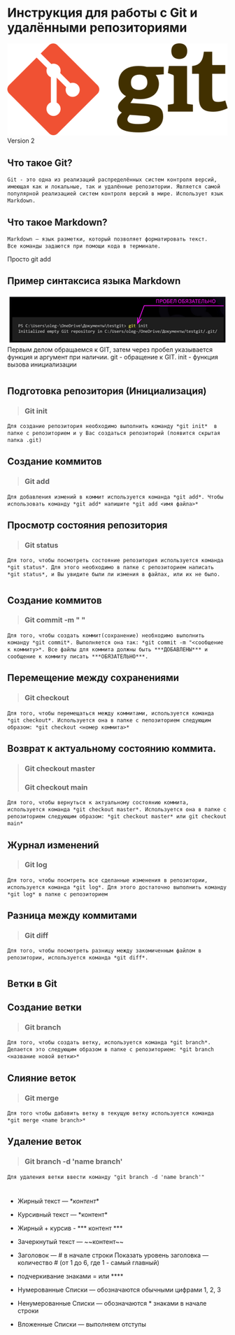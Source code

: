 # Инструкция для работы с Git и удалёнными репозиториями
![Логотип GIT](Git-logo.svg "GIT")
Version 2
## Что такое Git?
    Git - это одна из реализаций распределённых систем контроля версий, имеющая как и локальные, так и удалённые репозитории. Является самой популярной реализацией систем контроля версий в мире. Использует язык Markdown.

## Что такое Markdown?
    Markdown – язык разметки, который позволяет форматировать текст.
    Все команды задаются при помощи кода в терминале.
Просто git add
## Пример синтаксиса языка Markdown
![Syntax Markdown](syntax.png "Markdown")
Первым делом обращаемся к GIT, затем через пробел указывается функция и аргумент при наличии.
git - обращение к GIT.
init - функция вызова инициализации
#
## Подготовка репозитория (Инициализация)
>### Git init
    Для создание репозитория необходимо выполнить команду *git init*  в папке с репозиторием и у Вас создаться репозиторий (появится скрытая папка .git)

## Создание коммитов

> ### Git add
    Для добавления измений в коммит используется команда *git add*. Чтобы использовать команду *git add* напишите *git add <имя файла>*

## Просмотр состояния репозитория
> ### Git status

    Для того, чтобы посмотреть состояние репозитория используется команда *git status*. Для этого необходимо в папке с репозиторием написать *git status*, и Вы увидите были ли измения в файлах, или их не было.
#

## Создание коммитов
> ### Git commit -m " "
    Для того, чтобы создать коммит(сохранение) необходимо выполнить команду *git commit*. Выполняется она так: *git commit -m "<сообщение к коммиту>*. Все файлы для коммита должны быть ***ДОБАВЛЕНЫ*** и сообщение к коммиту писать ***ОБЯЗАТЕЛЬНО***.

## Перемещение между сохранениями
>### Git checkout
    Для того, чтобы перемещаться между коммитами, используется команда *git checkout*. Используется она в папке с пепозиторием следующим образом: *git checkout <номер коммита>*

## Возврат к актуальному состоянию коммита.
>### Git checkout master
>### Git checkout main
    Для того, чтобы вернуться к актуальному состоянию коммита, используется команда *git checkout master*. Используется она в папке с репозиторием следующим образом: *git checkout master* или git checkout main*

## Журнал изменений
>### Git log
    Для того, чтобы посмтреть все сделанные изменения в репозитории, используется команда *git log*. Для этого достаточно выполнить команду *git log* в папке с репозиторием

## Разница между коммитами
>### Git diff
    Для того, чтобы посмотреть разницу между закомиченным файлом в репозитории, используется команда *git diff*.
#
## Ветки в Git

## Создание ветки
>### Git branch
    Для того, чтобы создать ветку, используется команда *git branch*. Делается это следующим образом в папке с репозиторием: *git branch <название новой ветки>*

## Слияние веток
>### Git merge <name branch>
    Для того чтобы дабавить ветку в текущую ветку используется команда *git merge <name branch>*

## Удаление веток
>### Git branch -d 'name branch'
    Для удаления ветки ввести команду "git branch -d 'name branch'"
#



* Жирный текст — \**контент**

* Курсивный текст — \*контент*

* Жирный + курсив - *** контент ***

* Зачеркнутый текст — \~~контент~~

* Заголовок — # в начале строки
Показать уровень заголовка — количество # (от 1 до 6, где 1 - самый главный)

* подчеркивание знаками = или ****

* Нумерованные Списки — обозначаются обычными цифрами 1, 2, 3

* Ненумерованные Списки — обозначаются \*  знаками в начале строки

 * Вложенные Списки — выполняем отступы
